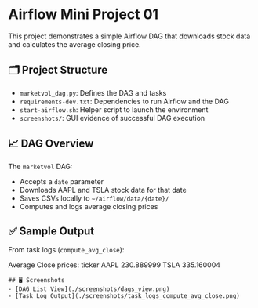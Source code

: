 # Airflow Mini Project 01

This project demonstrates a simple Airflow DAG that downloads stock data and calculates the average closing price.

## 🗂️ Project Structure
- `marketvol_dag.py`: Defines the DAG and tasks
- `requirements-dev.txt`: Dependencies to run Airflow and the DAG
- `start-airflow.sh`: Helper script to launch the environment
- `screenshots/`: GUI evidence of successful DAG execution

## 📈 DAG Overview
The `marketvol` DAG:
- Accepts a `date` parameter
- Downloads AAPL and TSLA stock data for that date
- Saves CSVs locally to `~/airflow/data/{date}/`
- Computes and logs average closing prices

## ✅ Sample Output
From task logs (`compute_avg_close`):

Average Close prices:
 ticker
 AAPL    230.889999
 TSLA    335.160004

```
## 🖥️ Screenshots
- [DAG List View](./screenshots/dags_view.png)
- [Task Log Output](./screenshots/task_logs_compute_avg_close.png)
```